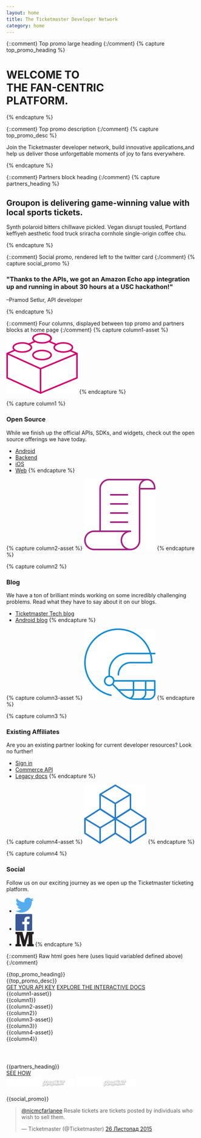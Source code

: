 ```yaml
---
layout: home
title: The Ticketmaster Developer Network
category: home
---
```


{::comment}
Top promo large heading
{:/comment}
{% capture top_promo_heading %}

# WELCOME TO <br/>THE FAN-CENTRIC<br/>PLATFORM.

{% endcapture %}

{::comment}
Top promo description
{:/comment}
{% capture top_promo_desc %}

Join the Ticketmaster developer network, build innovative applications,and help us deliver those unforgettable moments of joy to fans everywhere.

{% endcapture %}

{::comment}
Partners block heading
{:/comment}
{% capture partners_heading %}

## Groupon is delivering game-winning value with local sports tickets.

Synth polaroid bitters chillwave pickled. Vegan disrupt tousled, Portland keffiyeh aesthetic food truck sriracha cornhole single-origin coffee chu.

{% endcapture %}

{::comment}
Social promo, rendered left to the twitter card
{:/comment}
{% capture social_promo %}

### "Thanks to the APIs, we got an Amazon Echo app integration up and running in about 30 hours at a USC hackathon!"
–Pramod Setlur, API developer

{% endcapture %}

{::comment}
Four columns, displayed between top promo and partners blocks at home page
{:/comment}
{% capture column1-asset %}
![Icon1](/assets/img/home/ic-brick-lg-p-2.svg)
{% endcapture %}

{% capture column1 %}

### Open Source

While we finish up the official APIs, SDKs, and widgets, check out the open source offerings we have today.

* [Android](http://code.ticketmaster.com)
* [Backend](http://code.ticketmaster.com)
* [iOS](http://code.ticketmaster.com)
* [Web](http://code.ticketmaster.com)
{% endcapture %}

{% capture column2-asset %}
![Icon2](/assets/img/home/ic-scroll-lg-p-2-b.svg)
{% endcapture %}

{% capture column2 %}

### Blog

We have a ton of brilliant minds working on some incredibly challenging problems. Read what they have to say about it on our blogs.

* [Ticketmaster Tech blog](http://tech.ticketmaster.com)
* [Android blog](http://code.ticketmaster.com)
{% endcapture %}

{% capture column3-asset %}
![Icon3](/assets/img/home/ic-helmet-lg-p-1-a.svg)
{% endcapture %}

{% capture column3 %}

### Existing Affiliates

Are you an existing partner looking for current developer resources? Look no further!

* [Sign in](https://live-livenation.devportal.apigee.com/user/login)
* [Commerce API](http://live-livenation.devportal.apigee.com/apis/commerce)
* [Legacy docs](http://live-livenation.devportal.apigee.com/apis)
{% endcapture %}

{% capture column4-asset %}
![Icon4](/assets/img/home/ic-blocks-lg-p-1-b.svg)
{% endcapture %}

{% capture column4 %}

### Social

Follow us on our exciting journey as we open up the Ticketmaster ticketing platform.

* [![Icon4](/assets/img/ic-twitter.svg)](https://twitter.com/tmastertech)
* [![Icon4](/assets/img/ic-facebook.svg)](https://www.facebook.com/TicketmasterTech)
* [![Icon4](/assets/img/ic-medium.svg)](https://medium.com/ticketmaster-tech)
{% endcapture %}

{::comment}
Raw html goes here (uses liquid variabled defined above)
{:/comment}
<div id="top-promo" class="slice-top-right slice-bottom-right promo xs-center">
    <div class="row">
        <div class="row-container">
<div class="col-xs-12 white" markdown="1">
{{top_promo_heading}}
</div>
<div class="col-xs-12 col-sm-11 col-md-10 description" markdown="1">
{{top_promo_desc}}
</div>
<div class="col-xs-12 button-block">
    <a href="#" class="tm-btn tm-btn-white rightarrow">GET YOUR API KEY</a>
    <a href="{{"/products-and-docs/apis/interactive-console/" | prepend: site.baseurl}}" class="tm-btn tm-btn-transparent">EXPLORE THE INTERACTIVE DOCS</a>
</div>
        </div>
        <div class="clearfix"></div>
    </div>
</div>
<div class="row xs-center columns">
<div class="row-container">
    <div class="col-xs-12 col-lg-3 xs-border-bottom">
        <div class="content" style="display: block;">
            <div class="row">
<div class="col-xs-12 col-sm-4 col-lg-12" markdown="1">
{{column1-asset}}
</div>
<div class="col-xs-12 col-sm-8 col-lg-12" markdown="1">
{{column1}}
</div>
</div>
</div>
    </div>
    <div class="col-xs-12 col-lg-3 xs-border-bottom">
        <div class="content" style="display: block;">
            <div class="row">
<div class="col-xs-12 col-sm-4 col-lg-12" markdown="1">
{{column2-asset}}
</div>
<div class="col-xs-12 col-sm-8 col-lg-12" markdown="1">
{{column2}}
</div>
</div>
</div>
    </div>
    <div class="col-xs-12 col-lg-3 xs-border-bottom">
        <div class="content" style="display: block;">
            <div class="row">
<div class="col-xs-12 col-sm-4 col-lg-12" markdown="1">
{{column3-asset}}
</div>
<div class="col-xs-12 col-sm-8 col-lg-12" markdown="1">
{{column3}}
</div>
</div>
</div>
    </div>
    <div class="col-xs-12 col-lg-3 xs-border-bottom">
        <div class="content social" style="display: block;">
            <div class="row">
<div class="col-xs-12 col-sm-4 col-lg-12" markdown="1">
{{column4-asset}}
</div>
<div class="col-xs-12 col-sm-8 col-lg-12" markdown="1">
{{column4}}
</div>
</div>
</div>
    </div>
</div>
</div>

<div id="bottom-promo" class="slice-top-right promo xs-center">
    <div class="row">
        <div class="row-container">
<div class="col-xs-12" markdown="1" style="padding-top: 56px;">
{{partners_heading}}
<div class="button-block">
    <a href="#" class="tm-btn tm-btn-white">SEE HOW</a>
</div>
</div>
        </div>
<div class="social-buttons col-xs-12">
    <a href="#"><img src="/assets/img/home/ic_fb.png"></a>
    <a href="#"><img src="/assets/img/home/ic_groupon.png"></a>
    <a href="#"><img src="/assets/img/home/ic_ret.png"></a>
    <a href="#"><img src="/assets/img/home/ic_fb.png"></a>
    <a href="#"><img src="/assets/img/home/ic_groupon.png"></a>
    <a href="#"><img src="/assets/img/home/ic_ret.png"></a>
    <a href="#"><img src="/assets/img/home/ic_fb.png"></a>
</div>
    </div>
</div>

<div id="promo-social" class="row">
    <div class="row-container">
<div class="col-xs-12 col-lg-6" style="padding-top: 20px;" markdown="1">
{{social_promo}}

</div>
        <div class="col-xs-12 col-lg-6">
            <blockquote class="twitter-tweet" data-conversation="none" lang="en"><p lang="en" dir="ltr"><a href="https://twitter.com/nicmcfarlanee">@nicmcfarlanee</a> Resale tickets are tickets posted by individuals who wish to sell them.</p>&mdash; Ticketmaster (@Ticketmaster) <a href="https://twitter.com/Ticketmaster/status/669885490229813248">26 Листопад 2015</a></blockquote>
            <script async src="//platform.twitter.com/widgets.js" charset="utf-8"></script>
        </div>
    </div>
</div>
